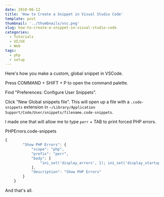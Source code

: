 ```yaml
---
date: 2018-06-12
title: 'How to Create a Snippet in Visual Studio Code'
template: post
thumbnail: '../thumbnails/vsc.png'
slug: how-to-create-a-snippet-in-visual-studio-code
categories:
  - Tutorials
  - UI/UX
  - Web
tags:
  - php
  - setup
---
```


Here's how you make a custom, global snippet in VSCode.

Press COMMAND + SHIFT + P to open the command palette.

Find "Preferences: Configure User Snippets".

Click "New Global snippets file". This will open up a file with a `.code-snippets` extension in `~/Library/Application Support/Code/User/snippets/filename.code-snippets`.

I made one that will allow me to type `perr` + TAB to print forced PHP errors.

PHPErrors.code-snippets

```js
{
    	"Show PHP Errors": {
    		"scope": "php",
    		"prefix": "perr",
    		"body": [
    			"ini_set('display_errors', 1); ini_set('display_startup_errors', 1); error_reporting(E_ALL);"
    		],
    		"description": "Show PHP Errors"
    	}
    }
```

And that's all.
